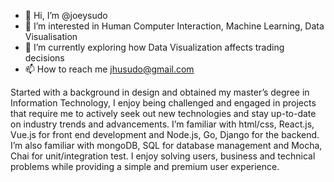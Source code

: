 - 👋 Hi, I’m @joeysudo
- 👀 I’m interested in Human Computer Interaction, Machine Learning, Data Visualisation
- 🌱 I’m currently exploring how Data Visualization affects trading decisions
- 📫 How to reach me jhusudo@gmail.com

Started with a background in design and obtained my master’s degree in Information Technology, I enjoy being challenged and engaged in projects that require me to actively seek out new technologies and stay up-to-date on industry trends and advancements. I’m familiar with html/css, React.js, Vue.js for front end development and Node.js, Go, Django for the backend. I’m also familiar with mongoDB, SQL for database management and Mocha, Chai for unit/integration test. I enjoy solving users, business and technical problems while providing a simple and premium user experience.


